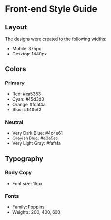 # Front-end Style Guide

## Layout

The designs were created to the following widths:

- Mobile: 375px
- Desktop: 1440px

## Colors

### Primary

- Red: #ea5353
- Cyan: #45d3d3
- Orange: #fcaf4a
- Blue: #549ef2

### Neutral

- Very Dark Blue: #4c4e61
- Grayish Blue: #a3a5ae
- Very Light Gray: #fafafa

## Typography

### Body Copy

- Font size: 15px

### Fonts

- Family: [Poppins](https://fonts.google.com/specimen/Poppins)
- Weights: 200, 400, 600
